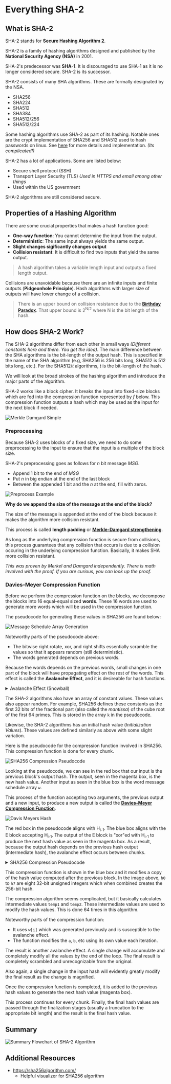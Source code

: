 # **Everything SHA-2**

## **What is SHA-2**

SHA-2 stands for **Secure Hashing Algorithm 2**.

SHA-2 is a family of hashing algorithms designed and published by the **National Security Agency (NSA)** in 2001. 

SHA-2's predecessor was **SHA-1**. It is discouraged to use SHA-1 as it is no longer considered secure. SHA-2 is its successor. 

SHA-2 consists of many SHA algorithms. These are formally designated by the NSA.

- SHA256
- SHA224
- SHA512
- SHA384
- SHA512/256
- SHA512/224

Some hashing algorithms use SHA-2 as part of its hashing. Notable ones are the crypt implementation of SHA256 and SHA512 used to hash passwords on linux. See [here](https://www.akkadia.org/drepper/SHA-crypt.txt) for more details and implementation. *(Its complicated!)*

SHA-2 has a lot of applications. Some are listed below:

- Secure shell protocol (SSH)
- Transport Layer Security (TLS) *Used in HTTPS and email among other things*
- Used within the US government

SHA-2 algorithms are still considered secure.

## **Properties of a Hashing Algorithm**

There are some crucial properties that makes a hash function good:

- **One-way function**: You cannot determine the input from the output.
- **Deterministic**: The same input always yields the same output.
- **Slight changes sigificantly changes output**
- **Collision resistant**: It is difficult to find two inputs that yield the same output.

> A hash algorithm takes a variable length input and outputs a fixed length output.

Collisions are unavoidable because there are an infinite inputs and finite outputs (**Pidgeonhole Principle**). Hash algorithms with larger size of outputs will have lower change of a collision.

> There is an upper bound on collision resistance due to the [**Birthday Paradox**](https://en.wikipedia.org/wiki/Birthday_problem). That upper bound is 2<sup>N/2</sup> where N is the bit length of the hash.

## **How does SHA-2 Work?**

The SHA-2 algorithms differ from each other in small ways *(Different constants here and there. You get the idea)*. The main difference between the SHA algorithms is the bit-length of the output hash. This is specified in the name of the SHA algorithm (e.g, SHA256 is 256 bits long, SHA512 is 512 bits long, etc.). For the SHA512/*t* algorithms, *t* is the bit-length of the hash. 

We will look at the broad strokes of the hashing algorithm and introduce the major parts of the algorithm.

SHA-2 works like a block cipher. It breaks the input into fixed-size blocks which are fed into the compression function represented by *f* below. This compression function outputs a hash which may be used as the input for the next block if needed.

![Merkle Damgard Simple](assets/sha-2-merkle-damgard.webp)

### **Preprocessing**

Because SHA-2 uses blocks of a fixed size, we need to do some preprocessing to the input to ensure that the input is a multiple of the block size. 

SHA-2's preprocessing goes as follows for *n* bit message *MSG*.

- Append 1 bit to the end of *MSG*
- Put *n* in big endian at the end of the last block
- Between the appended 1 bit and the *n* at the end, fill with zeros.

![Preprocess Example](assets/sha2preprocess.png)

**Why do we append the size of the message at the end of the block?**

The size of the message is appended at the end of the block because it makes the algorithm more collision resistant. 

This process is called **length padding** or [**Merkle-Damgard strengthening**](https://en.wikipedia.org/wiki/Merkle%E2%80%93Damg%C3%A5rd_construction).

As long as the underlying compression function is secure from collisions, this process guarantees that any collision that occurs is due to a collision occuring in the underlying compression function. Basically, it makes SHA more collision resistant.

*This was proven by Merkel and Damgard independently. There is math involved with the proof. If you are curious, you can look up the proof.*

### **Davies-Meyer Compression Function**

Before we perform the compression function on the blocks, we decompose the blocks into 16 equal-equal sized **words**. These 16 words are used to generate more words which will be used in the compression function. 

The pseudocode for generating these values in SHA256 are found below:

![Message Schedule Array Generation](assets/message_schedule_arr.png)

Noteworthy parts of the pseudocode above:

- The bitwise right rotate, xor, and right shifts essentially scramble the values so that it appears random (still deterministic).
- The words generated depends on previous words.

Because the words depends on the previous words, small changes in one part of the block will have propagating effect on the rest of the words. This effect is called the **Avalanche Effect**, and it is desireable for hash functions.

<details>
<summary>Avalanche Effect (Snowball) </summary>

![Avalanche? (Snowball) Effect](assets/snowball.gif)

</details>

The SHA-2 algorithms also have an array of constant values. These values also appear random. For example, SHA256 defines these constants as the first 32 bits of the fractional part (also called the *mantissa*) of the cube root of the first 64 primes. This is stored in the array `k` in the pseudocode.

Likewise, the SHA-2 algorithms has an initial hash value (*Initialization Values*). These values are defined similarly as above with some slight variation.

Here is the pseudocode for the compression function involved in SHA256. This compression function is done for every chunk. 

![SHA256 Compression Pseudocode](assets/compressionsha256annotated.png)

Looking at the pseudocode, we can see in the red box that our input is the previous block's output hash. The output, seen in the magenta box, is the new hash value. Another input as seen in the blue box is the word message schedule array `w`.

This process of the function accepting two arguments, the previous output and a new input, to produce a new output is called the **[Davies-Meyer Compression Function](https://en.wikipedia.org/wiki/One-way_compression_function#Davies%E2%80%93Meyer)**.

![Davis Meyers Hash](assets/Davies-Meyer_hash.png)

The red box in the pseudocode aligns with H<sub>i-1</sub>. The blue box aligns with the E block accepting H<sub>i-1</sub>. The output of the E block is "xor"ed with H<sub>i-1</sub> to produce the next hash value as seen in the magenta box. As a result, because the output hash depends on the previous hash output (intermediate hash), the avalanche effect occurs between chunks. 

<details>
<summary>SHA256 Compression Pseudocode</summary>

![SHA256 Compression Pseudocode](assets/compressionsha256annotated.png)

</details>

This compression function is shown in the blue box and it modifies a copy of the hash value computed after the previous block. In the image above, `h0` to `h7` are eight 32-bit unsigned integers which when combined creates the 256-bit hash. 

The compression algorithm seems complicated, but it basically calculates intermediate values `temp1` and `temp2`. These intermediate values are used to modify the hash values. This is done 64 times in this algorithm.

Noteworthy parts of the compression function:

- It uses `w[i]` which was generated previously and is susceptible to the avalanche effect.
- The function modifies the `a`, `b`, etc using its own value each iteration. 

The result is another avalanche effect. A single change will accumulate and completely modify all the values by the end of the loop. The final result is completely scrambled and unrecognizable from the original. 

Also again, a single change in the input hash will evidently greatly modify the final result as the change is magnified. 

Once the compression function is completed, it is added to the previous hash values to generate the next hash value (magenta box).  

This process continues for every chunk. Finally, the final hash values are passed through the finalization stages (usually a truncation to the appropriate bit length) and the result is the final hash value.

## **Summary**

![Summary Flowchart of SHA-2 Algorithm](assets/SHA2Flowchart.png)

## **Additional Resources**

- https://sha256algorithm.com/ 
  - Helpful visualizer for SHA256 algorithm